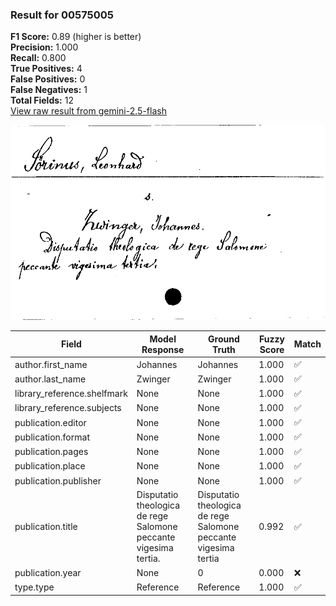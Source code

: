 ### Result for 00575005
**F1 Score:** 0.89 (higher is better)<br>**Precision:** 1.000<br>**Recall:** 0.800<br>**True Positives:** 4<br>**False Positives:** 0<br>**False Negatives:** 1<br>**Total Fields:** 12<br>[View raw result from gemini-2.5-flash](https://github.com/RISE-UNIBAS/humanities_data_benchmark/blob/main/results/2025-09-30/T0200/request_T0200_00575005.json)

<img src="https://github.com/RISE-UNIBAS/humanities_data_benchmark/blob/main/benchmarks/zettelkatalog/images/00575005.jpg?raw=true" alt="00575005" width="600px">

| Field | Model Response | Ground Truth | Fuzzy Score | Match |
|-------|----------------|--------------|-------------|-------|
| author.first_name | Johannes | Johannes | 1.000 | ✅ |
| author.last_name | Zwinger | Zwinger | 1.000 | ✅ |
| library_reference.shelfmark | None | None | 1.000 | ✅ |
| library_reference.subjects | None | None | 1.000 | ✅ |
| publication.editor | None | None | 1.000 | ✅ |
| publication.format | None | None | 1.000 | ✅ |
| publication.pages | None | None | 1.000 | ✅ |
| publication.place | None | None | 1.000 | ✅ |
| publication.publisher | None | None | 1.000 | ✅ |
| publication.title | Disputatio theologica de rege Salomone peccante vigesima tertia. | Disputatio theologica de rege Salomone peccante vigesima tertia | 0.992 | ✅ |
| publication.year | None | 0 | 0.000 | ❌ |
| type.type | Reference | Reference | 1.000 | ✅ |
